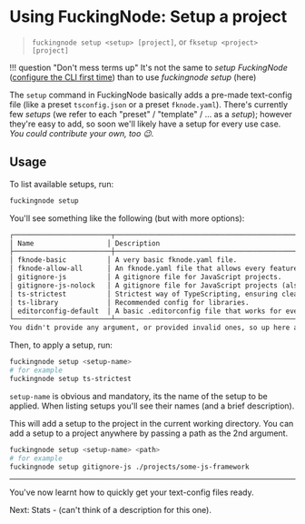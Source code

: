 # Using FuckingNode: Setup a project

> `fuckingnode setup <setup> [project]`, or `fksetup <project> [project]`

!!! question "Don't mess terms up"
    It's not the same to _setup FuckingNode_ ([configure the CLI first time](configuration.md)) than to use _fuckingnode setup_ (here)

The `setup` command in FuckingNode basically adds a pre-made text-config file (like a preset `tsconfig.json` or a preset `fknode.yaml`). There's currently few _setups_ (we refer to each "preset" / "template" / ... as a _setup_); however they're easy to add, so soon we'll likely have a setup for every use case. _You could contribute your own, too :wink:._

## Usage

To list available setups, run:

```bash
fuckingnode setup
```

You'll see something like the following (but with more options):

```txt
┌────────────────────────┬───────────────────────────────────────────────────────────────────────┐
│ Name                  │ Description                                                           │
├────────────────────────┼───────────────────────────────────────────────────────────────────────┤
│ fknode-basic          │ A very basic fknode.yaml file.                                        │
│ fknode-allow-all      │ An fknode.yaml file that allows every feature to run (commits too!).  │
│ gitignore-js          │ A gitignore file for JavaScript projects.                             │
│ gitignore-js-nolock   │ A gitignore file for JavaScript projects (also ignores lockfiles).    │
│ ts-strictest          │ Strictest way of TypeScripting, ensuring cleanest code.               │
│ ts-library            │ Recommended config for libraries.                                     │
│ editorconfig-default  │ A basic .editorconfig file that works for everyone.                   │
└────────────────────────┴───────────────────────────────────────────────────────────────────────┘
You didn't provide any argument, or provided invalid ones, so up here are all possible setups.
```

Then, to apply a setup, run:

```bash
fuckingnode setup <setup-name>
# for example
fuckingnode setup ts-strictest
```

`setup-name` is obvious and mandatory, its the name of the setup to be applied. When listing setups you'll see their names (and a brief description).

This will add a setup to the project in the current working directory. You can add a setup to a project anywhere by passing a path as the 2nd argument.

```bash
fuckingnode setup <setup-name> <path>
# for example
fuckingnode setup gitignore-js ./projects/some-js-framework
```

---

You've now learnt how to quickly get your text-config files ready.

Next: Stats - (can't think of a description for this one).

